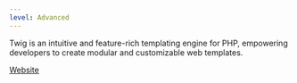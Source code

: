```yaml
---
level: Advanced
---
```


Twig is an intuitive and feature-rich templating engine for PHP, empowering developers to create modular and customizable web templates.

[Website](https://twig.symfony.com/)
